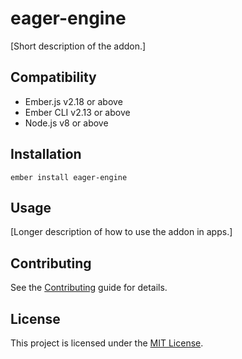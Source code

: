 eager-engine
==============================================================================

[Short description of the addon.]


Compatibility
------------------------------------------------------------------------------

* Ember.js v2.18 or above
* Ember CLI v2.13 or above
* Node.js v8 or above


Installation
------------------------------------------------------------------------------

```
ember install eager-engine
```


Usage
------------------------------------------------------------------------------

[Longer description of how to use the addon in apps.]


Contributing
------------------------------------------------------------------------------

See the [Contributing](CONTRIBUTING.md) guide for details.


License
------------------------------------------------------------------------------

This project is licensed under the [MIT License](LICENSE.md).
